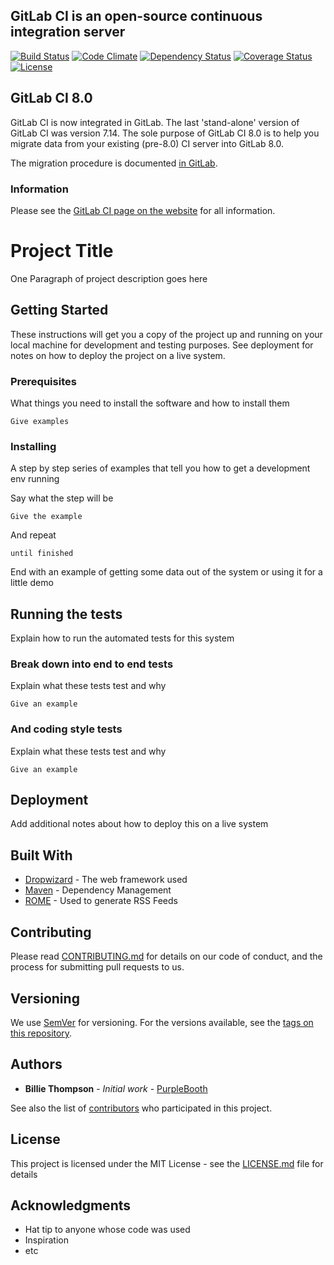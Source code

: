 ## GitLab CI is an open-source continuous integration server

[![Build Status](https://travis-ci.org/mupek100/READMETEST.svg?branch=master)](https://travis-ci.org/mupek100/READMETEST)
[![Code Climate](https://codeclimate.com/github/gitlabhq/gitlab-ci.png)](https://codeclimate.com/github/gitlabhq/gitlab-ci)
[![Dependency Status](https://gemnasium.com/gitlabhq/gitlab-ci.png)](https://gemnasium.com/gitlabhq/gitlab-ci)
[![Coverage Status](https://coveralls.io/repos/gitlabhq/gitlab-ci/badge.png?branch=master)](https://coveralls.io/r/gitlabhq/gitlab-ci)
[![License](https://img.shields.io/badge/License-Apache%202.0-blue.svg)](https://opensource.org/licenses/Apache-2.0)

## GitLab CI 8.0

GitLab CI is now integrated in GitLab. The last 'stand-alone' version of GitLab
CI was version 7.14. The sole purpose of GitLab CI 8.0 is to help you migrate
data from your existing (pre-8.0) CI server into GitLab 8.0.

The migration procedure is documented [in
GitLab](https://gitlab.com/gitlab-org/gitlab-ce/blob/8-0-stable/doc/migrate_ci_to_ce/README.md).

### Information

Please see the [GitLab CI page on the website](https://about.gitlab.com/gitlab-ci/) for all information.

# Project Title

One Paragraph of project description goes here

## Getting Started

These instructions will get you a copy of the project up and running on your local machine for development and testing purposes. See deployment for notes on how to deploy the project on a live system.

### Prerequisites

What things you need to install the software and how to install them

```
Give examples
```

### Installing

A step by step series of examples that tell you how to get a development env running

Say what the step will be

```
Give the example
```

And repeat

```
until finished
```

End with an example of getting some data out of the system or using it for a little demo

## Running the tests

Explain how to run the automated tests for this system

### Break down into end to end tests

Explain what these tests test and why

```
Give an example
```

### And coding style tests

Explain what these tests test and why

```
Give an example
```

## Deployment


Add additional notes about how to deploy this on a live system

## Built With

* [Dropwizard](http://www.dropwizard.io/1.0.2/docs/) - The web framework used
* [Maven](https://maven.apache.org/) - Dependency Management
* [ROME](https://rometools.github.io/rome/) - Used to generate RSS Feeds

## Contributing

Please read [CONTRIBUTING.md](https://gist.github.com/PurpleBooth/b24679402957c63ec426) for details on our code of conduct, and the process for submitting pull requests to us.

## Versioning

We use [SemVer](http://semver.org/) for versioning. For the versions available, see the [tags on this repository](https://github.com/your/project/tags). 

## Authors

* **Billie Thompson** - *Initial work* - [PurpleBooth](https://github.com/PurpleBooth)

See also the list of [contributors](https://github.com/your/project/contributors) who participated in this project.

## License

This project is licensed under the MIT License - see the [LICENSE.md](LICENSE.md) file for details

## Acknowledgments

* Hat tip to anyone whose code was used
* Inspiration
* etc
